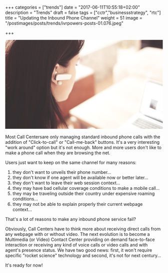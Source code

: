 +++
categories = ["trends"]
date = "2017-06-11T10:55:18+02:00"
description = "Trends"
draft = false
tags = ["cctr","businessstrategy", "rtc"]
title = "Updating the Inbound Phone Channel"
weight = 51
image = "/postimages/posts/trends/ivrpowers-posts-01.076.jpeg"

+++

![Man holding a phone](/postimages/posts/trends/ivrpowers-posts-01.076.jpeg)

Most Call Centersare only managing standard inbound phone calls with the addition of "Click-to-call" or "Call-me-back" buttons. It's a very interesting "work around" option but it's not enough. More and more users don't like to make a phone call when they are browsing the net. 

Users just want to keep on the same channel for many reasons:

1. they don't want to unveils their phone number…  
2. they don't know if one agent will be available now or better later…
3. they don't want to leave their web session context...
4. they may have bad cellular coverage conditions to make a mobile call...
5. they may be traveling outside their country under expensive roaming conditions… 
6. they may not be able to explain properly their current webpage context…

That's a lot of reasons to make any inbound phone service fail?

Obviously, Call Centers have to think more about receiving direct calls from any webpage with or without video. The next evolution is to become a Multimedia (or Video) Contact Center providing on demand face-to-face interaction or receiving any kind of voice calls or video calls and with agent's presence status. We have two good news: first, it won't require specific "rocket science" technology and second, it's not for next century...

It's ready for now!

